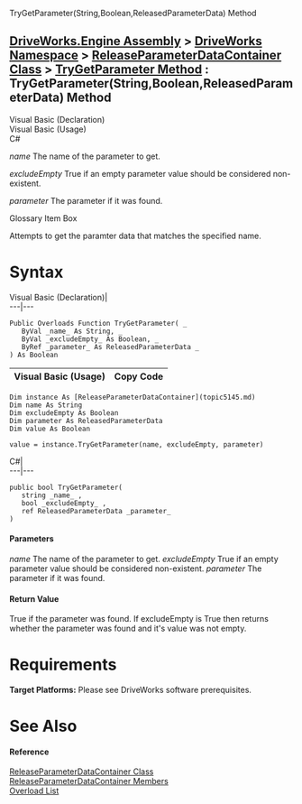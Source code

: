 TryGetParameter(String,Boolean,ReleasedParameterData) Method   
  
[DriveWorks.Engine Assembly](topic2156.md) > [DriveWorks Namespace](topic2159.md) > [ReleaseParameterDataContainer Class](topic5145.md) > [TryGetParameter Method](topic5153.md) : TryGetParameter(String,Boolean,ReleasedParameterData) Method  
---  
  
Visual Basic (Declaration)    
Visual Basic (Usage)    
C# 

_name_
    The name of the parameter to get.

_excludeEmpty_
    True if an empty parameter value should be considered non-existent.

_parameter_
    The parameter if it was found.

Glossary Item Box

Attempts to get the paramter data that matches the specified name. 

# Syntax

Visual Basic (Declaration)|   
---|---  
      
    
    Public Overloads Function TryGetParameter( _
       ByVal _name_ As String, _
       ByVal _excludeEmpty_ As Boolean, _
       ByRef _parameter_ As ReleasedParameterData _
    ) As Boolean  
  
Visual Basic (Usage)| Copy Code  
---|---  
      
    
    Dim instance As [ReleaseParameterDataContainer](topic5145.md)
    Dim name As String
    Dim excludeEmpty As Boolean
    Dim parameter As ReleasedParameterData
    Dim value As Boolean
     
    value = instance.TryGetParameter(name, excludeEmpty, parameter)  
  
C#|   
---|---  
      
    
    public bool TryGetParameter( 
       string _name_ ,
       bool _excludeEmpty_ ,
       ref ReleasedParameterData _parameter_
    )  
  
#### Parameters

 _name_
    The name of the parameter to get.
_excludeEmpty_
    True if an empty parameter value should be considered non-existent.
_parameter_
    The parameter if it was found.

#### Return Value

True if the parameter was found. If excludeEmpty is True then returns whether the parameter was found and it's value was not empty.

# Requirements

**Target Platforms:** Please see DriveWorks software prerequisites.

# See Also

#### Reference

[ReleaseParameterDataContainer Class](topic5145.md)   
[ReleaseParameterDataContainer Members](topic5146.md)   
[Overload List](topic5153.md)


